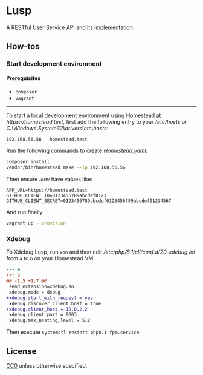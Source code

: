 # Lusp

A RESTful User Service API and its implementation.

## How-tos

### Start development environment

#### Prerequisites

- `composer`
- `vagrant`

---

To start a local development environment using Homestead at _https://homestead.test_, first add the following entry to your _/etc/hosts_ or _C:\Windows\System32\drivers\etc\hosts_:

```
192.168.56.56	homestead.test
```

Run the following commands to create _Homestead.yaml_:

``` sh
composer install
vendor/bin/homestead make --ip 192.168.56.56
```

Then ensure _.env_ have values like:

``` Shell
APP_URL=https://homestead.test
GITHUB_CLIENT_ID=0123456789abcdef0123
GITHUB_CLIENT_SECRET=0123456789abcdef0123456789abcdef01234567
```

And run finally

``` sh
vagrant up --provision
```

### Xdebug

To Xdebug Lusp, run `xon` and then edit _/etc/php/8.1/cli/conf.d/20-xdebug.ini_ from `a` to `b` on your Homestead VM:

``` diff
--- a
+++ b
@@ -1,5 +1,7 @@
 zend_extension=xdebug.so
 xdebug.mode = debug
+xdebug.start_with_request = yes
 xdebug.discover_client_host = true
+xdebug.client_host = 10.0.2.2
 xdebug.client_port = 9003
 xdebug.max_nesting_level = 512
```

Then execute `systemctl restart php8.1-fpm.service`.

## License

[CC0](./LICENSE) unless otherwise specified.
